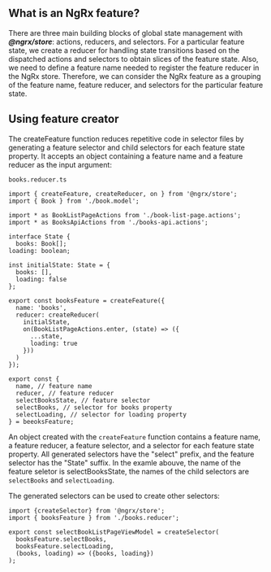 ## What is an NgRx feature?
There are three main building blocks of global state management with ___@ngrx/store___: actions, reducers, and selectors. 
For a particular feature state, we create a reducer for handling state transitions based on the dispatched actions 
and selectors to obtain slices of the feature state. Also, we need to define a feature name needed to register 
the feature reducer in the NgRx store. Therefore, we can consider the NgRx feature as a grouping of 
the feature name, feature reducer, and selectors for the particular feature state.

## Using feature creator
The createFeature function reduces repetitive code in selector files by generating a feature selector and child selectors for each feature state property. It accepts an object containing a feature name and a feature reducer as the input argument:

`books.reducer.ts`
```
import { createFeature, createReducer, on } from '@ngrx/store';
import { Book } from './book.model';

import * as BookListPageActions from './book-list-page.actions';
import * as BooksApiActions from './books-api.actions';

interface State {
  books: Book[];
loading: boolean;

inst initialState: State = {
  books: [],
  loading: false
};  

export const booksFeature = createFeature({
  name: 'books',
  reducer: createReducer(
    initialState,
    on(BookListPageActions.enter, (state) => ({
      ...state,
      loading: true
    }))
  )
});

export const {
  name, // feature name
  reducer, // feature reducer
  selectBooksState, // feature selector
  selectBooks, // selector for books property
  selectLoading, // selector for loading property
} = beeoksFeature;
```

An object created with the `createFeature` function contains a feature name, a feature reducer, a feature selector, and a selector for each feature state property. All generated selectors have the "select" prefix, and the feature selector has the "State" suffix. In the examle abouve, the name of the feature seletor is selectBooksState, the names of the child selectors are `selectBooks` and `selectLoading`.

The generated selectors can be used to create other selectors:
```
import {createSelector} from '@ngrx/store';
import { booksFeature } from './books.reducer';

export const selectBookListPageViewModel = createSelector(
  booksFeature.selectBooks,
  booksFeature.selectLoading,
  (books, loading) => ({books, loading})
);
```
  
